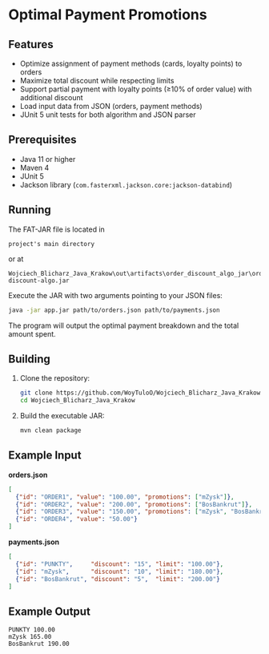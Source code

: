 # Optimal Payment Promotions

## Features

* Optimize assignment of payment methods (cards, loyalty points) to orders
* Maximize total discount while respecting limits
* Support partial payment with loyalty points (≥10% of order value) with additional discount
* Load input data from JSON (orders, payment methods)
* JUnit 5 unit tests for both algorithm and JSON parser

## Prerequisites

* Java 11 or higher
* Maven 4
* JUnit 5
* Jackson library (`com.fasterxml.jackson.core:jackson-databind`)

## Running

The FAT-JAR file is located in 
```
project's main directory
```
or at 
```
Wojciech_Blicharz_Java_Krakow\out\artifacts\order_discount_algo_jar\order-discount-algo.jar
```

Execute the JAR with two arguments pointing to your JSON files:
```bash
java -jar app.jar path/to/orders.json path/to/payments.json
```

The program will output the optimal payment breakdown and the total amount spent.

## Building

1. Clone the repository:

   ```bash
   git clone https://github.com/WoyTuloO/Wojciech_Blicharz_Java_Krakow.git
   cd Wojciech_Blicharz_Java_Krakow
   ```
2. Build the executable JAR:

   ```bash
   mvn clean package
   ```

## Example Input

**orders.json**

```json
[
  {"id": "ORDER1", "value": "100.00", "promotions": ["mZysk"]},
  {"id": "ORDER2", "value": "200.00", "promotions": ["BosBankrut"]},
  {"id": "ORDER3", "value": "150.00", "promotions": ["mZysk", "BosBankrut"]},
  {"id": "ORDER4", "value": "50.00"}
]
```

**payments.json**

```json
[
  {"id": "PUNKTY",     "discount": "15", "limit": "100.00"},
  {"id": "mZysk",      "discount": "10", "limit": "180.00"},
  {"id": "BosBankrut", "discount": "5",  "limit": "200.00"}
]
```

## Example Output

```
PUNKTY 100.00
mZysk 165.00
BosBankrut 190.00
```
